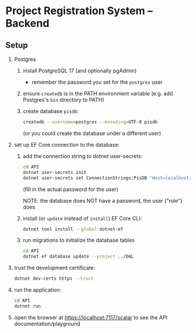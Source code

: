 ﻿# Project Registration System – Backend

## Setup

1. Postgres

    1. install PostgreSQL 17 (and optionally pgAdmin)
        - remember the password you set for the `postgres` user

    2. ensure `createdb` is in the PATH environment variable (e.g. add Postgres's `bin` directory to PATH)

    3. create database `pisdb`:

        ```sh
        createdb --username=postgres --encoding=UTF-8 pisdb
        ```
        (or you could create the database under a different user)

2. set up EF Core connection to the database:
    
    1. add the connection string to dotnet user-secrets:
    
        ```sh
        cd API
        dotnet user-secrets init
        dotnet user-secrets set ConnectionStrings:PisDB "Host=localhost:5432; Username=postgres; Password=...; Database=pisdb"
        ```
        (fill in the actual password for the user)

        NOTE: the database does NOT have a password, the user ("role") does

    2. install (or `update` instead of `install`) EF Core CLI:
        ```sh
        dotnet tool install --global dotnet-ef
        ```
    
    3. run migrations to initialize the database tables

        ```sh
        cd API
        dotnet ef database update --project ../DAL
        ```

3. trust the development certificate:
   ```sh
   dotnet dev-certs https --trust
   ```

4. run the application:
    ```sh
    cd API
    dotnet run
    ```

5. open the browser at <https://localhost:7117/scalar> to see the API documentation/playground
